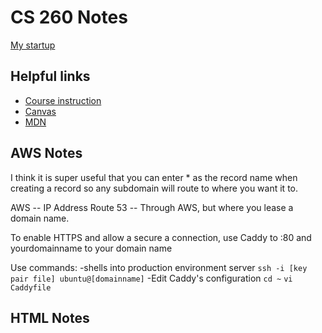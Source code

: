 # CS 260 Notes

[My startup](http://soundscope.click)

## Helpful links

- [Course instruction](https://github.com/webprogramming260)
- [Canvas](https://byu.instructure.com)
- [MDN](https://developer.mozilla.org)

## AWS Notes

I think it is super useful that you can enter * as the record name when creating a record so any subdomain will route to where you want it to. 

AWS -- IP Address
Route 53 -- Through AWS, but where you lease a domain name. 

To enable HTTPS and allow a secure a connection, use Caddy to :80 and yourdomainname to your domain name

Use commands:
-shells into production environment server
`ssh -i [key pair file] ubuntu@[domainname]`
-Edit Caddy's configuration
`cd ~`
`vi Caddyfile`

## HTML Notes


